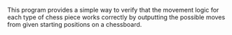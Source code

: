 This program provides a simple way to verify that the movement logic for each type of chess piece works correctly by outputting the possible moves from given starting positions on a chessboard.
